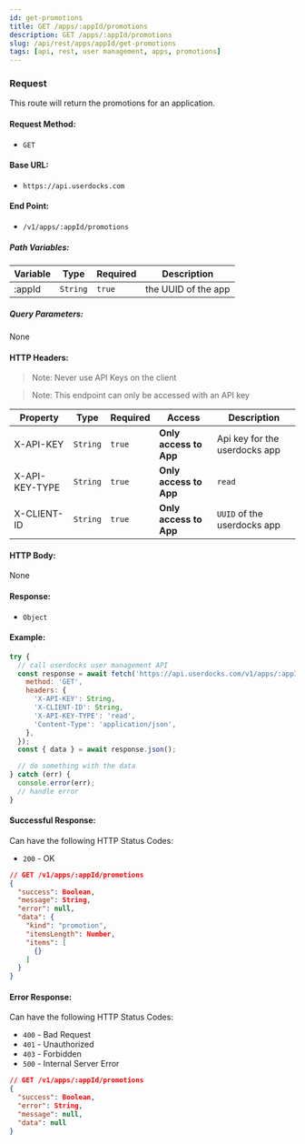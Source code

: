 ```yaml
---
id: get-promotions
title: GET /apps/:appId/promotions
description: GET /apps/:appId/promotions
slug: /api/rest/apps/appId/get-promotions
tags: [api, rest, user management, apps, promotions]
---
```


### Request

This route will return the promotions for an application.


#### Request Method:

- `GET`

#### Base URL:

- `https://api.userdocks.com`

#### End Point:

- `/v1/apps/:appId/promotions`

##### Path Variables:

| Variable | Type | Required | Description |
|---|---|---|---|
| :appId | `String` | `true` | the UUID of the app

##### Query Parameters:

None

#### HTTP Headers:

> Note: Never use API Keys on the client

> Note: This endpoint can only be accessed with an API key

| Property       | Type        | Required  | Access                 | Description                   |
| -------------- | ----------- | --------- | ---------------------- | ----------------------------- |
| X-API-KEY      | `String` | `true` | **Only access to App** | Api key for the userdocks app |
| X-API-KEY-TYPE | `String` | `true` | **Only access to App** | `read`                        |
| X-CLIENT-ID    | `String` | `true` | **Only access to App** | `UUID` of the userdocks app   |

#### HTTP Body:

None

#### Response:

- `Object`

#### Example:

```js
try {
  // call userdocks user management API
  const response = await fetch('https://api.userdocks.com/v1/apps/:appId/promotions', {
    method: 'GET',
    headers: {
      'X-API-KEY': String,
      'X-CLIENT-ID': String,
      'X-API-KEY-TYPE': 'read',
      'Content-Type': 'application/json',
    },
  });
  const { data } = await response.json();

  // do something with the data
} catch (err) {
  console.error(err);
  // handle error
}
```

#### Successful Response:

Can have the following HTTP Status Codes:

- `200` - OK

```json
// GET /v1/apps/:appId/promotions
{
  "success": Boolean,
  "message": String,
  "error": null,
  "data": {
    "kind": "promotion",
    "itemsLength": Number,
    "items": [
      {}
    ]
  }
}
```

#### Error Response:

Can have the following HTTP Status Codes:

- `400` - Bad Request
- `401` - Unauthorized
- `403` - Forbidden
- `500` - Internal Server Error

```json
// GET /v1/apps/:appId/promotions
{
  "success": Boolean,
  "error": String,
  "message": null,
  "data": null
}
```
